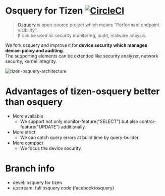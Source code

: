 # Osquery for Tizen [![CircleCI](https://circleci.sec.samsung.net/gh/RS7-SECIOTSW/tizen-osquery.svg?style=svg)](https://circleci.sec.samsung.net/gh/RS7-SECIOTSW/tizen-osquery)
> [Osquery](https://osquery.io/) is open-source project which means "Performant endpoint visibility".  
> It can be used as security monitoring, audit, malware anaysis.

We fork osquery and improve it for **device security which manages device-policy and auditing**.  
The supporting elements can be extended like security analyzer, network security, kernel integrity.

![tizen-osquery-architecture](https://github.sec.samsung.net/storage/user/692/files/74819c00-4c95-11e9-9648-54e02513e338)

# Advantages of tizen-osquery better than osquery
- More available
  - We support not only monitor-feature("SELECT") but also control-feature("UPDATE") additionally.
- More strict
  - We can catch query errors at build time by query-builder.
- More compact
  - We focus the device security.

# Branch info
- devel: osquery for tizen
- upstream: full osquery code (facebook/osquery)
